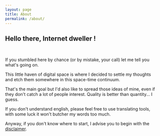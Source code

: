```yaml
---
layout: page
title: About
permalink: /about/
---
```


## Hello there, Internet dweller !

<br>

If you stumbled here by chance (or by mistake, your call) let me tell you what's going on.

This little haven of digital space is where I decided to settle my thoughts and etch them somewhere in this space-time continuum.

That's the main goal but I'd also like to spread those ideas of mine, even if they don't catch a lot of people interest. Quality is better than quantity... I guess.

If you don't understand english, please feel free to use translating tools, with some luck it won't butcher my words too much.

Anyway, if you don't know where to start, I advise you to begin with the [disclaimer]({{site.baseurl}}/others/2021/02/02/Disclaimer.html).